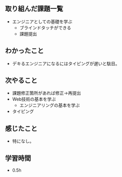 ## 取り組んだ課題一覧
- エンジニアとしての基礎を学ぶ
    - ブラインドタッチができる
    - 課題提出

## わかったこと
- デキるエンジニアになるにはタイピングが遅いと駄目。

## 次やること
- 課題修正箇所があれば修正→再提出
- Web技術の基本を学ぶ
    - エンジニアリングの基本を学ぶ
- タイピング

## 感じたこと
- 特になし。

## 学習時間
- 0.5h